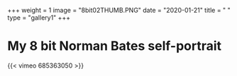 +++
weight = 1
image = "8bit02THUMB.PNG"
date = "2020-01-21"
title = " "
type = "gallery1"
+++

# My 8 bit Norman Bates self-portrait 

<!-- Χρησιμοποιώντας  την γλώσσα προγραμματισμού Processing γράφω ένα αλγόριθμο που δέχεται ως εισόδους τρεις εικόνες και τους ήχους του περιβάλλοντος χώρου. Οι εικόνες αυτές είναι: μια φωτογραφία της γιαγιάς μου, μια δικιά μου φωτογραφία και μια   deep fake εικόνα του προσώπου μου που δημιουργήθηκε από ένα νευρωνικό δίκτυο (GANs).Ο αλγόριθμος χρησιμοποιεί τις ποιότητες του ήχου που καταγράφει για να συνθέσει νέες εικόνες του εαυτού μου. -->

{{< vimeo 685363050 >}}




<!-- The [Grand Canyon](https://en.wikipedia.org/w/index.php?title=Grand_Canyon&oldid=952699432)  -->

